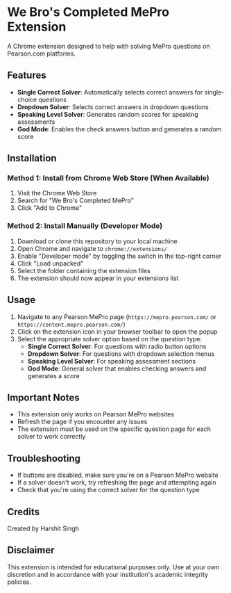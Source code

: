 # We Bro's Completed MePro Extension

A Chrome extension designed to help with solving MePro questions on Pearson.com platforms.

## Features

- **Single Correct Solver**: Automatically selects correct answers for single-choice questions
- **Dropdown Solver**: Selects correct answers in dropdown questions
- **Speaking Level Solver**: Generates random scores for speaking assessments
- **God Mode**: Enables the check answers button and generates a random score

## Installation

### Method 1: Install from Chrome Web Store (When Available)

1. Visit the Chrome Web Store
2. Search for "We Bro's Completed MePro"
3. Click "Add to Chrome"

### Method 2: Install Manually (Developer Mode)

1. Download or clone this repository to your local machine
2. Open Chrome and navigate to `chrome://extensions/`
3. Enable "Developer mode" by toggling the switch in the top-right corner
4. Click "Load unpacked"
5. Select the folder containing the extension files
6. The extension should now appear in your extensions list

## Usage

1. Navigate to any Pearson MePro page (`https://mepro.pearson.com/` or `https://content.mepro.pearson.com/`)
2. Click on the extension icon in your browser toolbar to open the popup
3. Select the appropriate solver option based on the question type:
   - **Single Correct Solver**: For questions with radio button options
   - **Dropdown Solver**: For questions with dropdown selection menus
   - **Speaking Level Solver**: For speaking assessment sections
   - **God Mode**: General solver that enables checking answers and generates a score

## Important Notes

- This extension only works on Pearson MePro websites
- Refresh the page if you encounter any issues
- The extension must be used on the specific question page for each solver to work correctly

## Troubleshooting

- If buttons are disabled, make sure you're on a Pearson MePro website
- If a solver doesn't work, try refreshing the page and attempting again
- Check that you're using the correct solver for the question type

## Credits

Created by Harshit Singh

## Disclaimer

This extension is intended for educational purposes only. Use at your own discretion and in accordance with your institution's academic integrity policies. 